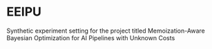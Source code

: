 # EEIPU
Synthetic experiment setting for the project titled Memoization-Aware Bayesian Optimization for AI Pipelines with Unknown Costs
